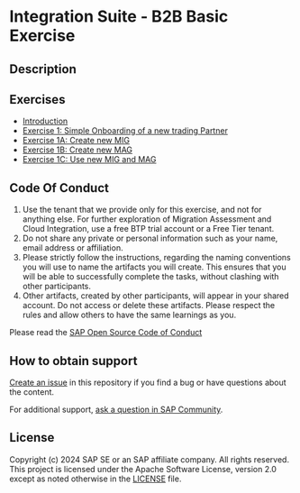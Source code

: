 


# Integration Suite - B2B Basic Exercise
<!-- Please include descriptive title -->

<!--- Register repository https://api.reuse.software/register, then add REUSE badge:
[![REUSE status](https://api.reuse.software/badge/github.com/SAP-samples/REPO-NAME)](https://api.reuse.software/info/github.com/SAP-samples/REPO-NAME)
-->

## Description
<!-- Please include SEO-friendly description -->



## Exercises
- [Introduction](https://github.com/SAP-samples/integration-suite-b2b-exercises-basic/blob/main/exercises/Ex01/0/README.md)
- [Exercise 1: Simple Onboarding of a new trading Partner](https://github.com/SAP-samples/integration-suite-b2b-exercises-basic/blob/main/exercises/Ex01/1/README.md)
- [Exercise 1A: Create new MIG](https://github.com/SAP-samples/integration-suite-b2b-exercises-basic/blob/main/exercises/Ex01/2/README.md)
- [Exercise 1B: Create new MAG](https://github.com/SAP-samples/integration-suite-b2b-exercises-basic/blob/main/exercises/Ex01/3/README.md)
- [Exercise 1C: Use new MIG and MAG](https://github.com/SAP-samples/integration-suite-b2b-exercises-basic/blob/main/exercises/Ex01/4/README.md)

## Code Of Conduct

1. Use the tenant that we provide only for this exercise, and not for anything else. For further exploration of Migration Assessment and Cloud Integration, use a free BTP trial account or a Free Tier tenant.
2. Do not share any private or personal information such as your name, email address or affiliation.
3. Please strictly follow the instructions, regarding the naming conventions you will use to name the artifacts you will create. This ensures that you will be able to successfully complete the tasks, without clashing with other participants.
4. Other artifacts, created by other participants, will appear in your shared account. Do not access or delete these artifacts. Please respect the rules and allow others to have the same learnings as you.

Please read the [SAP Open Source Code of Conduct](https://github.com/SAP-samples/.github/blob/main/CODE_OF_CONDUCT.md)

## How to obtain support
[Create an issue](https://github.com/SAP-samples/<repository-name>/issues) in this repository if you find a bug or have questions about the content.
 
For additional support, [ask a question in SAP Community](https://answers.sap.com/questions/ask.html).


## License
Copyright (c) 2024 SAP SE or an SAP affiliate company. All rights reserved. This project is licensed under the Apache Software License, version 2.0 except as noted otherwise in the [LICENSE](LICENSE) file.
